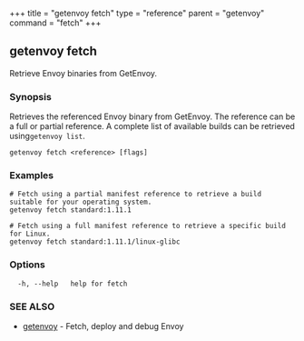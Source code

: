 +++
title = "getenvoy fetch"
type = "reference"
parent = "getenvoy"
command = "fetch"
+++
## getenvoy fetch

Retrieve Envoy binaries from GetEnvoy.

### Synopsis


Retrieves the referenced Envoy binary from GetEnvoy. The reference can be a full or partial reference.
A complete list of available builds can be retrieved using`getenvoy list`.

```
getenvoy fetch <reference> [flags]
```

### Examples

```
# Fetch using a partial manifest reference to retrieve a build suitable for your operating system.
getenvoy fetch standard:1.11.1
		
# Fetch using a full manifest reference to retrieve a specific build for Linux. 
getenvoy fetch standard:1.11.1/linux-glibc
```

### Options

```
  -h, --help   help for fetch
```

### SEE ALSO

* [getenvoy](/reference/getenvoy)	 - Fetch, deploy and debug Envoy

